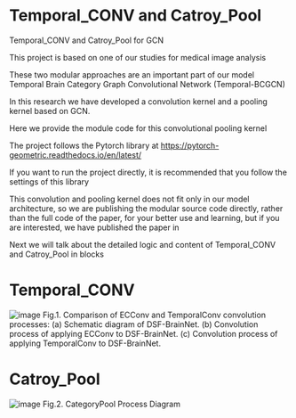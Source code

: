 # Temporal_CONV and Catroy_Pool

Temporal_CONV and Catroy_Pool for GCN

This project is based on one of our studies for medical image analysis

These two modular approaches are an important part of our model Temporal Brain Category Graph Convolutional Network (Temporal-BCGCN)

In this research we have developed a convolution kernel and a pooling kernel based on GCN.

Here we provide the module code for this convolutional pooling kernel

The project follows the Pytorch library at https://pytorch-geometric.readthedocs.io/en/latest/

If you want to run the project directly, it is recommended that you follow the settings of this library

This convolution and pooling kernel does not fit only in our model architecture, so we are publishing the modular source code directly, rather than the full code of the paper, for your better use and learning, but if you are interested, we have published the paper in

Next we will talk about the detailed logic and content of Temporal_CONV and Catroy_Pool in blocks

# Temporal_CONV

![image](https://user-images.githubusercontent.com/33822380/227433968-3cf190c7-cc3b-499e-8a67-42ba5d344264.png)
Fig.1. Comparison of ECConv and TemporalConv convolution processes: (a) Schematic diagram of DSF-BrainNet. (b) Convolution process of applying ECConv to DSF-BrainNet. (c) Convolution process of applying TemporalConv to DSF-BrainNet.

# Catroy_Pool

![image](https://user-images.githubusercontent.com/33822380/227434018-82d21020-77c8-4aea-88a5-9e79a54986ce.png)
Fig.2. CategoryPool Process Diagram

